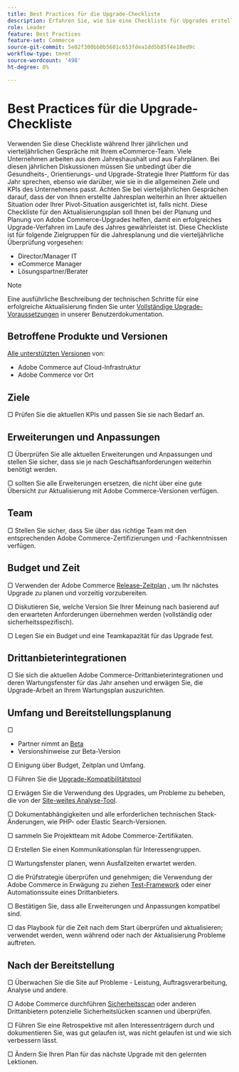 ```yaml
---
title: Best Practices für die Upgrade-Checkliste
description: Erfahren Sie, wie Sie eine Checkliste für Upgrades erstellen und verwenden, um Ihre Adobe Commerce- und Magento Open Source-Upgrade-Strategie zu planen.
role: Leader
feature: Best Practices
feature-set: Commerce
source-git-commit: 5e02f300bb0b5601c653fdea1dd5b85f4e18ed9c
workflow-type: tm+mt
source-wordcount: '498'
ht-degree: 0%

---
```



# Best Practices für die Upgrade-Checkliste

Verwenden Sie diese Checkliste während Ihrer jährlichen und vierteljährlichen Gespräche mit Ihrem eCommerce-Team. Viele Unternehmen arbeiten aus dem Jahreshaushalt und aus Fahrplänen. Bei diesen jährlichen Diskussionen müssen Sie unbedingt über die Gesundheits-, Orientierungs- und Upgrade-Strategie Ihrer Plattform für das Jahr sprechen, ebenso wie darüber, wie sie in die allgemeinen Ziele und KPIs des Unternehmens passt. Achten Sie bei vierteljährlichen Gesprächen darauf, dass der von Ihnen erstellte Jahresplan weiterhin an Ihrer aktuellen Situation oder Ihrer Pivot-Situation ausgerichtet ist, falls nicht. Diese Checkliste für den Aktualisierungsplan soll Ihnen bei der Planung und Planung von Adobe Commerce-Upgrades helfen, damit ein erfolgreiches Upgrade-Verfahren im Laufe des Jahres gewährleistet ist. Diese Checkliste ist für folgende Zielgruppen für die Jahresplanung und die vierteljährliche Überprüfung vorgesehen:

- Director/Manager IT
- eCommerce Manager
- Lösungspartner/Berater

>[!NOTE]
>
>Eine ausführliche Beschreibung der technischen Schritte für eine erfolgreiche Aktualisierung finden Sie unter [Vollständige Upgrade-Voraussetzungen](../../../upgrade/prepare/prerequisites.md) in unserer Benutzerdokumentation.

## Betroffene Produkte und Versionen

[Alle unterstützten Versionen](../../../release/versions.md) von:

- Adobe Commerce auf Cloud-Infrastruktur
- Adobe Commerce vor Ort

## Ziele

▢ Prüfen Sie die aktuellen KPIs und passen Sie sie nach Bedarf an.

## Erweiterungen und Anpassungen

▢ Überprüfen Sie alle aktuellen Erweiterungen und Anpassungen und stellen Sie sicher, dass sie je nach Geschäftsanforderungen weiterhin benötigt werden.

▢ sollten Sie alle Erweiterungen ersetzen, die nicht über eine gute Übersicht zur Aktualisierung mit Adobe Commerce-Versionen verfügen.

## Team

▢ Stellen Sie sicher, dass Sie über das richtige Team mit den entsprechenden Adobe Commerce-Zertifizierungen und -Fachkenntnissen verfügen.

## Budget und Zeit

▢ Verwenden der Adobe Commerce [Release-Zeitplan](../../../release/schedule.md) , um Ihr nächstes Upgrade zu planen und vorzeitig vorzubereiten.

▢ Diskutieren Sie, welche Version Sie Ihrer Meinung nach basierend auf den erwarteten Anforderungen übernehmen werden (vollständig oder sicherheitsspezifisch).

▢ Legen Sie ein Budget und eine Teamkapazität für das Upgrade fest.

## Drittanbieterintegrationen

▢ Sie sich die aktuellen Adobe Commerce-Drittanbieterintegrationen und deren Wartungsfenster für das Jahr ansehen und erwägen Sie, die Upgrade-Arbeit an Ihrem Wartungsplan auszurichten.

## Umfang und Bereitstellungsplanung

▢

- Partner nimmt an [Beta](../../../release/beta.md)
- Versionshinweise zur Beta-Version

▢ Einigung über Budget, Zeitplan und Umfang.

▢ Führen Sie die [Upgrade-Kompatibilitätstool](../../../upgrade/upgrade-compatibility-tool/overview.md)

▢ Erwägen Sie die Verwendung des Upgrades, um Probleme zu beheben, die von der [Site-weites Analyse-Tool](../../../tools/site-wide-analysis-tool/intro.md).

▢ Dokumentabhängigkeiten und alle erforderlichen technischen Stack-Änderungen, wie PHP- oder Elastic Search-Versionen.

▢ sammeln Sie Projektteam mit Adobe Commerce-Zertifikaten.

▢ Erstellen Sie einen Kommunikationsplan für Interessengruppen.

▢ Wartungsfenster planen, wenn Ausfallzeiten erwartet werden.

▢ die Prüfstrategie überprüfen und genehmigen; die Verwendung der Adobe Commerce in Erwägung zu ziehen [Test-Framework](https://developer.adobe.com/commerce/testing/) oder einer Automationssuite eines Drittanbieters.

▢ Bestätigen Sie, dass alle Erweiterungen und Anpassungen kompatibel sind.

▢ das Playbook für die Zeit nach dem Start überprüfen und aktualisieren; verwendet werden, wenn während oder nach der Aktualisierung Probleme auftreten.

## Nach der Bereitstellung

▢ Überwachen Sie die Site auf Probleme - Leistung, Auftragsverarbeitung, Analyse und andere.

▢ Adobe Commerce durchführen [Sicherheitsscan](https://account.magento.com/scanner/dashboard/) oder anderen Drittanbietern potenzielle Sicherheitslücken scannen und überprüfen.

▢ Führen Sie eine Retrospektive mit allen Interessenträgern durch und dokumentieren Sie, was gut gelaufen ist, was nicht gelaufen ist und wie sich verbessern lässt.

▢ Ändern Sie Ihren Plan für das nächste Upgrade mit den gelernten Lektionen.
